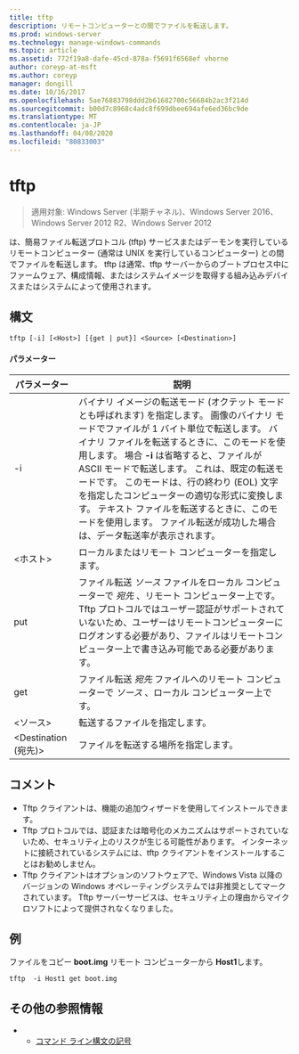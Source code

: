 ```yaml
---
title: tftp
description: リモートコンピューターとの間でファイルを転送します。
ms.prod: windows-server
ms.technology: manage-windows-commands
ms.topic: article
ms.assetid: 772f19a8-dafe-45cd-878a-f5691f6568ef vhorne
author: coreyp-at-msft
ms.author: coreyp
manager: dongill
ms.date: 10/16/2017
ms.openlocfilehash: 5ae76883798ddd2b61682700c56684b2ac3f214d
ms.sourcegitcommit: b00d7c8968c4adc8f699dbee694afe6ed36bc9de
ms.translationtype: MT
ms.contentlocale: ja-JP
ms.lasthandoff: 04/08/2020
ms.locfileid: "80833003"
---
```

# <a name="tftp"></a>tftp

>適用対象: Windows Server (半期チャネル)、Windows Server 2016、Windows Server 2012 R2、Windows Server 2012

は、簡易ファイル転送プロトコル (tftp) サービスまたはデーモンを実行しているリモートコンピューター (通常は UNIX を実行しているコンピューター) との間でファイルを転送します。 tftp は通常、tftp サーバーからのブートプロセス中にファームウェア、構成情報、またはシステムイメージを取得する組み込みデバイスまたはシステムによって使用されます。   

## <a name="syntax"></a>構文  
```  
tftp [-i] [<Host>] [{get | put}] <Source> [<Destination>]  
```  

#### <a name="parameters"></a>パラメーター  
|パラメーター|説明|  
|-------|--------|  
|-i|バイナリ イメージの転送モード (オクテット モードとも呼ばれます) を指定します。 画像のバイナリ モードでファイルが 1 バイト単位で転送します。 バイナリ ファイルを転送するときに、このモードを使用します。 場合 **-i** は省略すると、ファイルが ASCII モードで転送します。 これは、既定の転送モードです。 このモードは、行の終わり (EOL) 文字を指定したコンピューターの適切な形式に変換します。 テキスト ファイルを転送するときに、このモードを使用します。 ファイル転送が成功した場合は、データ転送率が表示されます。|  
|\<ホスト\>|ローカルまたはリモート コンピューターを指定します。|  
|put|ファイル転送 *ソース* ファイルをローカル コンピューターで *宛先* 、リモート コンピューター上です。 Tftp プロトコルではユーザー認証がサポートされていないため、ユーザーはリモートコンピューターにログオンする必要があり、ファイルはリモートコンピューター上で書き込み可能である必要があります。|  
|get|ファイル転送 *宛先* ファイルへのリモート コンピューターで *ソース* 、ローカル コンピューター上です。|  
|\<ソース\>|転送するファイルを指定します。|  
|\<Destination (宛先)\>|ファイルを転送する場所を指定します。|  

## <a name="remarks"></a>コメント  
-   Tftp クライアントは、機能の追加ウィザードを使用してインストールできます。  
-   Tftp プロトコルでは、認証または暗号化のメカニズムはサポートされていないため、セキュリティ上のリスクが生じる可能性があります。 インターネットに接続されているシステムには、tftp クライアントをインストールすることはお勧めしません。  
-   Tftp クライアントはオプションのソフトウェアで、Windows Vista 以降のバージョンの Windows オペレーティングシステムでは非推奨としてマークされています。 Tftp サーバーサービスは、セキュリティ上の理由からマイクロソフトによって提供されなくなりました。  

## <a name="examples"></a><a name="BKMK_Examples"></a>例  
ファイルをコピー **boot.img** リモート コンピューターから **Host1**します。  
```  
tftp  -i Host1 get boot.img  
```  

## <a name="additional-references"></a>その他の参照情報  
-   - [コマンド ライン構文の記号](command-line-syntax-key.md)  
